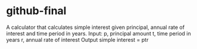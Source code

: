 # github-final
A calculator that calculates simple interest given principal, annual rate of interest and time period in years. Input: p, principal amount t, time period in years r, annual rate of interest Output simple interest = ptr
